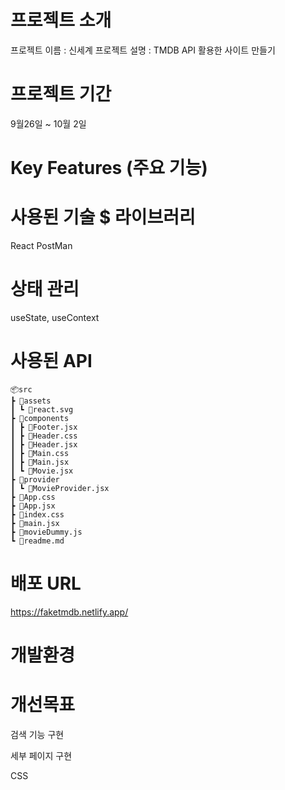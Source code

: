 # 프로젝트 소개

프로젝트 이름 : 신세계
프로젝트 설명 : TMDB API 활용한 사이트 만들기

# 프로젝트 기간

9월26일 ~ 10월 2일

# Key Features (주요 기능)

# 사용된 기술 $ 라이브러리

React PostMan

# 상태 관리

useState, useContext

# 사용된 API

```
📦src
┣ 📂assets
┃ ┗ 📜react.svg
┣ 📂components
┃ ┣ 📜Footer.jsx
┃ ┣ 📜Header.css
┃ ┣ 📜Header.jsx
┃ ┣ 📜Main.css
┃ ┣ 📜Main.jsx
┃ ┗ 📜Movie.jsx
┣ 📂provider
┃ ┗ 📜MovieProvider.jsx
┣ 📜App.css
┣ 📜App.jsx
┣ 📜index.css
┣ 📜main.jsx
┣ 📜movieDummy.js
┗ 📜readme.md
```

# 배포 URL

https://faketmdb.netlify.app/

# 개발환경

# 개선목표

검색 기능 구현

세부 페이지 구현

CSS
